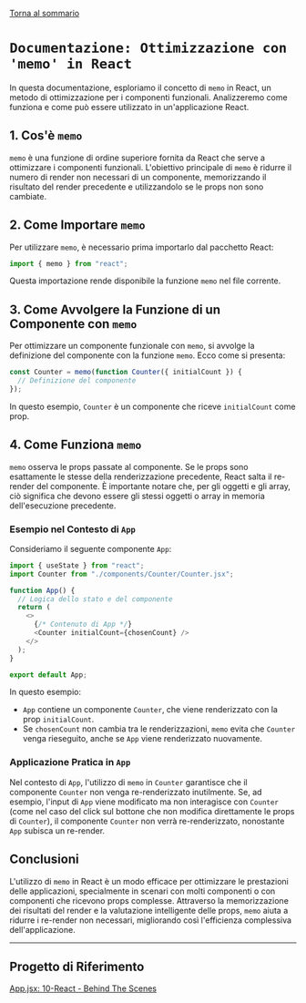 [Torna al sommario](../Summary.md)

# `Documentazione: Ottimizzazione con 'memo' in React`

In questa documentazione, esploriamo il concetto di `memo` in React, un metodo di ottimizzazione per i componenti funzionali. Analizzeremo come funziona e come può essere utilizzato in un'applicazione React.

## 1. Cos'è `memo`

`memo` è una funzione di ordine superiore fornita da React che serve a ottimizzare i componenti funzionali. L'obiettivo principale di `memo` è ridurre il numero di render non necessari di un componente, memorizzando il risultato del render precedente e utilizzandolo se le props non sono cambiate.

## 2. Come Importare `memo`

Per utilizzare `memo`, è necessario prima importarlo dal pacchetto React:

```javascript
import { memo } from "react";
```

Questa importazione rende disponibile la funzione `memo` nel file corrente.

## 3. Come Avvolgere la Funzione di un Componente con `memo`

Per ottimizzare un componente funzionale con `memo`, si avvolge la definizione del componente con la funzione `memo`. Ecco come si presenta:

```javascript
const Counter = memo(function Counter({ initialCount }) {
  // Definizione del componente
});
```

In questo esempio, `Counter` è un componente che riceve `initialCount` come prop.

## 4. Come Funziona `memo`

`memo` osserva le props passate al componente. Se le props sono esattamente le stesse della renderizzazione precedente, React salta il re-render del componente. È importante notare che, per gli oggetti e gli array, ciò significa che devono essere gli stessi oggetti o array in memoria dell'esecuzione precedente.

### Esempio nel Contesto di `App`

Consideriamo il seguente componente `App`:

```javascript
import { useState } from "react";
import Counter from "./components/Counter/Counter.jsx";

function App() {
  // Logica dello stato e del componente
  return (
    <>
      {/* Contenuto di App */}
      <Counter initialCount={chosenCount} />
    </>
  );
}

export default App;
```

In questo esempio:

- `App` contiene un componente `Counter`, che viene renderizzato con la prop `initialCount`.
- Se `chosenCount` non cambia tra le renderizzazioni, `memo` evita che `Counter` venga rieseguito, anche se `App` viene renderizzato nuovamente.

### Applicazione Pratica in `App`

Nel contesto di `App`, l'utilizzo di `memo` in `Counter` garantisce che il componente `Counter` non venga re-renderizzato inutilmente. Se, ad esempio, l'input di `App` viene modificato ma non interagisce con `Counter` (come nel caso del click sul bottone che non modifica direttamente le props di `Counter`), il componente `Counter` non verrà re-renderizzato, nonostante `App` subisca un re-render.

## Conclusioni

L'utilizzo di `memo` in React è un modo efficace per ottimizzare le prestazioni delle applicazioni, specialmente in scenari con molti componenti o con componenti che ricevono props complesse. Attraverso la memorizzazione dei risultati del render e la valutazione intelligente delle props, `memo` aiuta a ridurre i re-render non necessari, migliorando così l'efficienza complessiva dell'applicazione.

---

## Progetto di Riferimento

[App.jsx: 10-React - Behind The Scenes](../Demo/10-React%20-%20Behind%20The%20Scenes/src/)